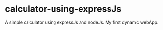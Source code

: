 # calculator-using-expressJs
A simple calculator using expressJs and nodeJs. My first dynamic webApp.
